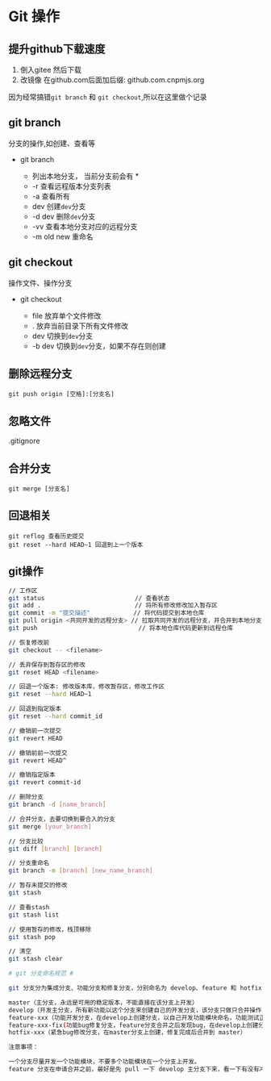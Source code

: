 # Git 操作 #

## 提升github下载速度 ##

1. 倒入gitee 然后下载  
2. 改镜像 在github.com后面加后缀: github.com.cnpmjs.org

因为经常搞错`git branch` 和 `git checkout`,所以在这里做个记录

## git branch ##

分支的操作,如创建、查看等

- git branch 

	+ 列出本地分支， 当前分支前会有 *
	+ -r 查看远程版本分支列表
	+ -a 查看所有
	+ dev 创建`dev`分支
	+ -d dev 删除`dev`分支
	+ -vv 查看本地分支对应的远程分支
	+ -m old new 重命名

## git checkout ##

操作文件、操作分支

- git checkout 
	
	+ file 放弃单个文件修改
	+ . 放弃当前目录下所有文件修改
	+ dev 切换到`dev`分支
	+ -b dev 切换到`dev`分支，如果不存在则创建

## 删除远程分支 ##

```
git push origin [空格]:[分支名]
```

## 忽略文件 ##

.gitignore

## 合并分支 ##

```
git merge [分支名]
```

## 回退相关 ##

```
git reflog 查看历史提交
git reset --hard HEAD~1 回退到上一个版本
```

## git操作 ##
```bash
// 工作区
git status                         // 查看状态
git add .                          // 将所有修改修改加入暂存区
git commit -m "提交描述"            // 将代码提交到本地仓库
git pull origin <共同开发的远程分支> // 拉取共同开发的远程分支，并合并到本地分支
git push                            // 将本地仓库代码更新到远程仓库

// 恢复修改前
git checkout -- <filename>

// 丢弃保存到暂存区的修改
git reset HEAD <filename>

// 回退一个版本: 修改版本库，修改暂存区，修改工作区
git reset --hard HEAD~1

// 回退到指定版本
git reset --hard commit_id

// 撤销前一次提交
git revert HEAD 

// 撤销前前一次提交
git revert HEAD^

// 撤销指定版本
git revert commit-id

// 删除分支
git branch -d [name_branch]

// 合并分支，去要切换到要合入的分支
git merge [your_branch]

// 分支比较
git diff [branch] [branch]

// 分支重命名
git branch -m [branch] [new_name_branch]

// 暂存未提交的修改
git stash

// 查看stash
git stash list

// 使用暂存的修改，栈顶移除
git stash pop

// 清空
git stash clear

# git 分支命名规范 #

git 分支分为集成分支、功能分支和修复分支，分别命名为 develop、feature 和 hotfix，均为单数。不可使用 features、future、hotfixes、hotfixs 等错误名称。

master（主分支，永远是可用的稳定版本，不能直接在该分支上开发）
develop（开发主分支，所有新功能以这个分支来创建自己的开发分支，该分支只做只合并操作，不能直接在该分支上开发）
feature-xxx（功能开发分支，在develop上创建分支，以自己开发功能模块命名，功能测试正常后合并到develop分支）
feature-xxx-fix(功能bug修复分支，feature分支合并之后发现bug，在develop上创建分支修复，之后合并回develop分支。PS:feature分支在申请合并之后，未合并之前还是可以提交代码的，所以feature在合并之前还可以在原分支上继续修复bug)
hotfix-xxx（紧急bug修改分支，在master分支上创建，修复完成后合并到 master）

注意事项：

一个分支尽量开发一个功能模块，不要多个功能模块在一个分支上开发。
feature 分支在申请合并之前，最好是先 pull 一下 develop 主分支下来，看一下有没有冲突，如果有就先解决冲突后再申请合并。
```